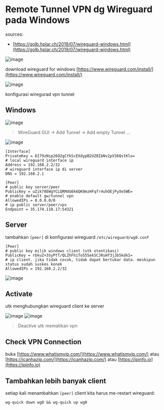 # Remote Tunnel VPN dg Wireguard pada Windows

sources:
- [https://golb.hplar.ch/2019/07/wireguard-windows.html](https://golb.hplar.ch/2019/07/wireguard-windows.html)


![image](https://user-images.githubusercontent.com/89820226/205838335-6dde74d2-dc1a-4547-94c3-6bb3681e780b.png)

download wireguard for windows [https://www.wireguard.com/install/](https://www.wireguard.com/install/)

![image](https://user-images.githubusercontent.com/89820226/205875204-03dfcd37-d493-4ad0-8780-684031119941.png)

konfigurasi wiregurad vpn tunnel

## Windows 

![image](https://user-images.githubusercontent.com/89820226/205875358-f9e2ea56-efba-41d5-9012-52e90d80b4ed.png)

> WireGuard GUI -> Add Tunnel -> Add empty Tunnel ...

![image](https://user-images.githubusercontent.com/89820226/205875486-4d3e2ab8-80c3-45b1-a5d8-fc3050f25856.png)

```
[Interface]
PrivateKey = 6I79zNsp26O2gCYkScEXdypB2UZ8IbNv2pV36QstKlo=
# local wireguard interface ip
Address = 192.168.2.2/32
# wireguard interface ip di server
DNS = 192.168.2.1

[Peer]
# public key server/peer
PublicKey = uZik78EWgYCLQRMdG6k6QK0mzHFqfr4uhOEjPyXe5WE=
# enable default gw/tunnel vpn
AllowedIPs = 0.0.0.0/0
# ip public server/peer/vps
Endpoint = 35.174.118.17:54321
```

## Server

tambahkan `[peer]` di konfigurasi wireguard `/etc/wireguard/wg0.conf`

```
[Peer]
# public key milik windows client (utk otentikasi)
PublicKey = rbkuZ+3SyPtT/QLZhFhiTo555ekSCJRsHf3jJb5kdkI=
# ip client. jika tidak cocok, tidak dapat bertukar data. meskipun status sudah suskes konek
AllowedIPs = 192.168.2.2/32
```

![image](https://user-images.githubusercontent.com/89820226/205876287-6c172cb1-31f4-4dfa-8809-a3aa4e3c8978.png)

## Activate

utk menghubungkan wireguard client ke server

![image](https://user-images.githubusercontent.com/89820226/205876490-d170fb42-ece5-4a58-9b54-3cb26b885480.png)
![image](https://user-images.githubusercontent.com/89820226/205876506-b7b7db59-9406-4e96-bf8a-85ef41d2b904.png)

> Deactive utk mematikan vpn

## Check VPN Connection

buka [https://www.whatismyip.com/](https://www.whatismyip.com/) atau [https://icanhazip.com/](https://icanhazip.com/) atau [https://ipinfo.io](https://ipinfo.io)

## Tambahkan lebih banyak client

setiap kali menambahkan `[peer]` client kita harus me-restart wireguard:
```
wg-quick down wg0 && wg-quick up wg0
```



